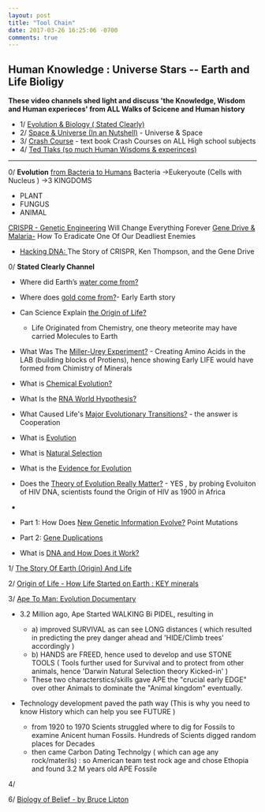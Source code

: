 ```yaml
---
layout: post
title: "Tool Chain"
date: 2017-03-26 16:25:06 -0700
comments: true
---
```


## Human Knowledge : Universe Stars -- Earth and Life Bioligy
 **These video channels shed light and discuss 'the Knowledge, Wisdom and Human experieces' from ALL Walks of Scicene and Human history**
 
+ 1/ [Evolution & Biology ( Stated Clearly) ](https://www.youtube.com/user/sciencestatedclearly/videos?sort=p&view=0&flow=grid)
+ 2/ [Space & Universe (In an Nutshell)](https://www.youtube.com/user/Kurzgesagt/playlists) - Universe & Space 
+ 3/ [Crash Course](https://www.youtube.com/user/crashcourse) - text book Crash Courses on ALL High school subjects
+ 4/ [Ted Tlaks (so much Human Wisdoms & experinces)](https://www.youtube.com/user/TEDtalksDirector/playlists)

-----------------------------
0/ **Evolution** [from Bacteria to Humans](https://youtu.be/Ew-6WuTo1Is)
Bacteria ->Eukeryoute (Cells with Nucleus ) ->3 KINGDOMS
  + PLANT
  + FUNGUS
  + ANIMAL
  
 [CRISPR - Genetic Engineering](https://www.youtube.com/watch?v=jAhjPd4uNFY) Will Change Everything Forever 
 [ Gene Drive & Malaria-](https://www.youtube.com/watch?v=TnzcwTyr6cE) How To Eradicate One Of Our Deadliest Enemies
  + [Hacking DNA: ](http://blog.ycombinator.com/hacking-dna-the-story-of-crispr-ken-thompson-and-the-gene-drive/)The Story of CRISPR, Ken Thompson, and the Gene Drive

0/ **Stated Clearly Channel**
  + Where did Earth’s [water come from?](https://www.youtube.com/watch?v=RwtO04EXgUE)
  + Where does [gold come from?](https://www.youtube.com/watch?v=jf_4z4AKwJg)- Early Earth story
  + Can Science Explain [the Origin of Life?](https://www.youtube.com/watch?v=fgQLyqWaCbA)
      + Life Originated from Chemistry, one theory meteorite may have carried Molecules to Earth
  + What Was The [Miller-Urey Experiment?](https://www.youtube.com/watch?v=NNijmxsKGbc) - Creating Amino Acids in the LAB (building blocks of Protiens), hence showing Early LIFE would have formed from Chimistry of Minerals
  + What is [Chemical Evolution?](https://www.youtube.com/watch?v=mRzxTzKIsp8)
  + What Is the [RNA World Hypothesis?](https://www.youtube.com/watch?v=K1xnYFCZ9Yg)
  + What Caused Life's [Major Evolutionary Transitions?](https://www.youtube.com/watch?v=VUfNEHl44hc) - the answer is Cooperation
   
  + What is [Evolution](https://www.youtube.com/watch?v=GhHOjC4oxh8)
  + What is [Natural Selection](https://www.youtube.com/watch?v=0SCjhI86grU)
  + What is the [Evidence for Evolution](https://youtu.be/lIEoO5KdPvg)
  + Does the [Theory of Evolution Really Matter?](https://www.youtube.com/watch?v=hqepQGOYKZ0) - YES , by probing Evoluiton of HIV DNA, scientists found the Origin of HIV as 1900 in Africa
  +
  + Part 1: How Does [New Genetic Information Evolve?](https://www.youtube.com/watch?v=DlhpvcgK_28) Point Mutations
  + Part 2: [Gene Duplications](https://www.youtube.com/watch?v=G4VINRUe_o4)
  + What is [DNA and How Does it Work?](https://www.youtube.com/watch?v=zwibgNGe4aY)
  
 
    
1/  [The Story Of Earth (Origin) And Life](https://www.youtube.com/watch?v=57merteLsBc&t=75s)

2/ [Origin of Life - How Life Started on Earth : KEY minerals](https://www.youtube.com/watch?v=xyhZcEY5PCQ&list=PLWQMRGdIhqcUocBkjPqqccqq-qPJdGrSk&index=2&t=47s)

3/ [Ape To Man: Evolution Documentary](https://www.youtube.com/watch?v=5sMqFivWTmk) 
+ 3.2 Million ago, Ape Started WALKING Bi PIDEL, resulting in 
  + a) improved SURVIVAL as can see LONG distances ( which resulted in predicting the prey danger ahead and 'HIDE/Climb trees' accordingly ) 
  + b) HANDS are FREED, hence used to develop and use STONE TOOLS ( Tools further used for Survival and to protect from other animals, hence 'Darwin Natural Selection theory Kicked-in' )
  + These two characterstics/skills gave APE the "crucial early EDGE" over other Animals to dominate the "Animal kingdom" eventually.
  
+ Technology development paved the path way (This is why you need to know History which can help you see FUTURE )
  + from 1920 to 1970 Scients struggled where to dig for Fossils to examine Anicent human Fossils. Hundreds of Scients digged random places for Decades
  + then came Carbon Dating Technolgy ( which can age any rock/materils) : so American team test rock age and chose Ethopia and found 3.2 M years old APE Fossile  


4/ 


6/ [Biology of Belief - by Bruce Lipton](https://www.youtube.com/watch?v=jjj0xVM4x1I)
